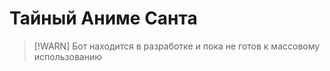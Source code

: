 # Тайный Аниме Санта

> [!WARN]
> Бот находится в разработке и пока не готов к массовому использованию
